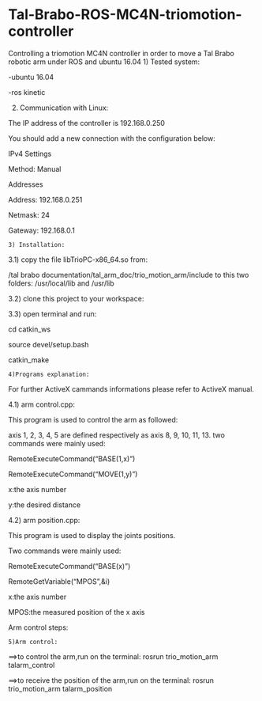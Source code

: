 # Tal-Brabo-ROS-MC4N-triomotion-controller
Controlling a triomotion MC4N controller in order to move a Tal Brabo robotic arm under ROS and ubuntu 16.04
    1) Tested system:

-ubuntu 16.04

-ros kinetic

   2) Communication with Linux:

The IP address of the controller is 192.168.0.250

You should add a new connection with the configuration below:

IPv4 Settings

Method: Manual

Addresses

Address: 192.168.0.251

Netmask: 24

Gateway: 192.168.0.1

    3) Installation:

3.1) copy the file libTrioPC-x86_64.so from:

/tal brabo documentation/tal_arm_doc/trio_motion_arm/include to this two folders: /usr/local/lib and /usr/lib

3.2) clone this project to your workspace:

3.3) open terminal and run:

cd catkin_ws

source devel/setup.bash

catkin_make

    4)Programs explanation:

For further ActiveX cammands informations please refer to ActiveX manual.

4.1) arm control.cpp:

This program is used to control the arm as followed:

axis 1, 2, 3, 4, 5 are defined respectively as axis 8, 9, 10, 11, 13. two commands were mainly used:

RemoteExecuteCommand(“BASE(1,x)”)

RemoteExecuteCommand(“MOVE(1,y)”)

x:the axis number

y:the desired distance

4.2) arm position.cpp:

This program is used to display the joints positions.

Two commands were mainly used:

RemoteExecuteCommand(“BASE(x)”)

RemoteGetVariable(“MPOS”,&i)

x:the axis number

MPOS:the measured position of the x axis

Arm control steps:

    5)Arm control:

==>to control the arm,run on the terminal: rosrun trio_motion_arm talarm_control

==>to receive the position of the arm,run on the terminal: rosrun trio_motion_arm talarm_position
